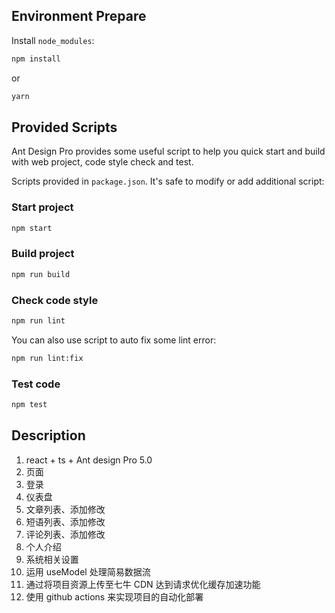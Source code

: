 ## Environment Prepare

Install `node_modules`:

```bash
npm install
```

or

```bash
yarn
```

## Provided Scripts

Ant Design Pro provides some useful script to help you quick start and build with web project, code style check and test.

Scripts provided in `package.json`. It's safe to modify or add additional script:

### Start project

```bash
npm start
```

### Build project

```bash
npm run build
```

### Check code style

```bash
npm run lint
```

You can also use script to auto fix some lint error:

```bash
npm run lint:fix
```

### Test code

```bash
npm test
```

## Description

1. react + ts + Ant design Pro 5.0
2. 页面
3. 登录
4. 仪表盘
5. 文章列表、添加修改
6. 短语列表、添加修改
7. 评论列表、添加修改
8. 个人介绍
9. 系统相关设置
10. 运用 useModel 处理简易数据流
11. 通过将项目资源上传至七牛 CDN 达到请求优化缓存加速功能
12. 使用 github actions 来实现项目的自动化部署
